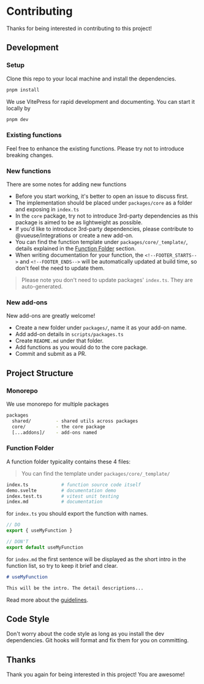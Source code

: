# Contributing

Thanks for being interested in contributing to this project!

## Development

### Setup

Clone this repo to your local machine and install the dependencies.

```bash
pnpm install
```

We use VitePress for rapid development and documenting. You can start it locally by

```bash
pnpm dev
```

### Existing functions

Feel free to enhance the existing functions. Please try not to introduce breaking changes.

### New functions

There are some notes for adding new functions

- Before you start working, it's better to open an issue to discuss first.
- The implementation should be placed under `packages/core` as a folder and exposing in `index.ts`
- In the `core` package, try not to introduce 3rd-party dependencies as this package is aimed to be as lightweight as possible.
- If you'd like to introduce 3rd-party dependencies, please contribute to @vueuse/integrations or create a new add-on.
- You can find the function template under `packages/core/_template/`, details explained in the [Function Folder](#function-folder) section.
- When writing documentation for your function, the `<!--FOOTER_STARTS-->` and `<!--FOOTER_ENDS-->` will be automatically updated at build time, so don't feel the need to update them.

> Please note you don't need to update packages' `index.ts`. They are auto-generated.

### New add-ons

New add-ons are greatly welcome!

- Create a new folder under `packages/`, name it as your add-on name.
- Add add-on details in `scripts/packages.ts`
- Create `README.md` under that folder.
- Add functions as you would do to the core package.
- Commit and submit as a PR.

## Project Structure

### Monorepo

We use monorepo for multiple packages

```bash
packages
  shared/         - shared utils across packages
  core/           - the core package
  [...addons]/    - add-ons named
```

### Function Folder

A function folder typicality contains these 4 files:

> You can find the template under `packages/core/_template/`

```bash
index.ts            # function source code itself
demo.svelte         # documentation demo
index.test.ts       # vitest unit testing
index.md            # documentation
```

for `index.ts` you should export the function with names.

```ts
// DO
export { useMyFunction }

// DON'T
export default useMyFunction
```

for `index.md` the first sentence will be displayed as the short intro in the function list, so try to keep it brief and clear.

```md
# useMyFunction

This will be the intro. The detail descriptions...
```

Read more about the [guidelines](https://svelteaction.org/guidelines).

## Code Style

Don't worry about the code style as long as you install the dev dependencies. Git hooks will format and fix them for you on committing.

## Thanks

Thank you again for being interested in this project! You are awesome!
